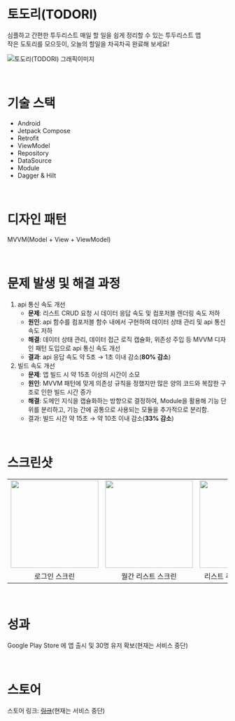 # 토도리(TODORI)
심플하고 간편한 투두리스트
매일 할 일을 쉽게 정리할 수 있는 투두리스트 앱\
작은 도토리를 모으듯이, 오늘의 할일을 차곡차곡 완료해 보세요!

![토도리(TODORI) 그래픽이미지](https://github.com/Pond-Lotus/lotus_aos/assets/51289286/dcb26e5b-9e62-4314-a012-41985ed2745f)

<br/>

# 기술 스택
- Android
- Jetpack Compose
- Retrofit
- ViewModel
- Repository
- DataSource
- Module
- Dagger & Hilt

<br/>

# 디자인 패턴
MVVM(Model + View + ViewModel)

<br/>

# 문제 발생 및 해결 과정
1. api 통신 속도 개선
    - **문제**: 리스트 CRUD 요청 시 데이터 응답 속도 및 컴포저블 렌더링 속도 저하
    - **원인**: api 함수를 컴포저블 함수 내에서 구현하여 데이터 상태 관리 및 api 통신 속도 저하
    - **해결**: 데이터 상태 관리, 데이터 접근 로직 캡슐화, 위존성 주입 등 MVVM 디자인 패턴 도입으로 api 통신 속도 개선
    - **결과**:  api 응답 속도 약 5초 → 1초 이내 감소(**80% 감소**)
2. 빌드 속도 개선
    - **문제**: 앱 빌드 시 약 15초 이상의 시간이 소모
    - **원인**: MVVM 패턴에 맞게 의존성 규칙을 정했지만 많은 양의 코드와 복잡한 구조로 인한 빌드 시간 증가
    - **해결**: 도메인 지식을 캡슐화하는 방향으로 결정하여, Module을 활용해 기능 단위를 분리하고, 기능 간에 공통으로 사용되는 모듈을 추가적으로 분리함.
    - 결과: 빌드 시간 약 15초 → 약 10초 이내 감소(**33% 감소**)

<br/>

# 스크린샷
<table>
  <tr>
    <td><img src="https://github.com/user-attachments/assets/470a9f5b-2a54-4521-ab13-0b307ad47fa5" width="200"/></td>
    <td><img src="https://github.com/user-attachments/assets/b6790d20-147c-4573-9193-342afa2e66ba" width="200"/></td>
    <td><img src="https://github.com/user-attachments/assets/58b2b016-f466-4b1c-96ef-c8d59ba9145f" width="200"/></td>
    <td><img src="https://github.com/user-attachments/assets/3ceb2eab-9883-43d6-ba62-256642fce9fb" width="200"/></td>
  </tr>
  <tr>
    <td align="center">로그인 스크린</td>
    <td align="center">월간 리스트 스크린</td>
    <td align="center">리스트 추가 및 수정 스크린</td>
    <td align="center">프로필 스크린</td>
  </tr>
</table>

<br/>

# 성과
Google Play Store 에 앱 출시 및 30명 유저 확보(현재는 서비스 중단)

<br/>

# 스토어
스토어 링크: ~~[링크](https://play.google.com/store/apps/details?id=com.lotus.todo_android&hl=kr)~~(현재는 서비스 중단)
